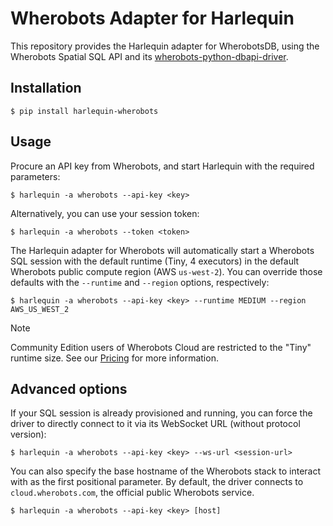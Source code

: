 # Wherobots Adapter for Harlequin

This repository provides the Harlequin adapter for WherobotsDB, using
the Wherobots Spatial SQL API and its
[wherobots-python-dbapi-driver](https://github.com/wherobots/wherobots-python-dbapi-driver).

## Installation

```
$ pip install harlequin-wherobots
```

## Usage

Procure an API key from Wherobots, and start Harlequin with the
required parameters:

```
$ harlequin -a wherobots --api-key <key>
```

Alternatively, you can use your session token:

```
$ harlequin -a wherobots --token <token>
```

The Harlequin adapter for Wherobots will automatically start a Wherobots
SQL session with the default runtime (Tiny, 4 executors) in the
default Wherobots public compute region (AWS `us-west-2`). You can
override those defaults with the `--runtime` and `--region` options,
respectively:

```
$ harlequin -a wherobots --api-key <key> --runtime MEDIUM --region AWS_US_WEST_2
```

> [!NOTE]
> Community Edition users of Wherobots Cloud are restricted to the
> "Tiny" runtime size. See our [Pricing](https://www.wherobots.com/pricing)
> for more information.

## Advanced options

If your SQL session is already provisioned and running, you can force
the driver to directly connect to it via its WebSocket URL (without
protocol version):

```
$ harlequin -a wherobots --api-key <key> --ws-url <session-url>
```

You can also specify the base hostname of the Wherobots stack to
interact with as the first positional parameter. By default, the driver
connects to `cloud.wherobots.com`, the official public Wherobots
service.

```
$ harlequin -a wherobots --api-key <key> [host]
```
